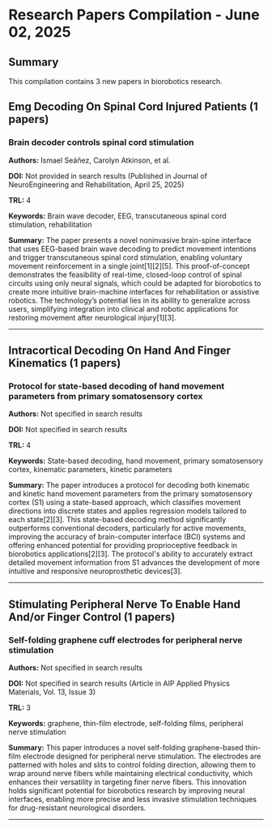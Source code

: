# Research Papers Compilation - June 02, 2025

## Summary
This compilation contains 3 new papers in biorobotics research.

## Emg Decoding On Spinal Cord Injured Patients (1 papers)

### Brain decoder controls spinal cord stimulation

**Authors:** Ismael Seáñez, Carolyn Atkinson, et al.

**DOI:** Not provided in search results (Published in Journal of NeuroEngineering and Rehabilitation, April 25, 2025)

**TRL:** 4

**Keywords:** Brain wave decoder, EEG, transcutaneous spinal cord stimulation, rehabilitation

**Summary:** The paper presents a novel noninvasive brain-spine interface that uses EEG-based brain wave decoding to predict movement intentions and trigger transcutaneous spinal cord stimulation, enabling voluntary movement reinforcement in a single joint[1][2][5]. This proof-of-concept demonstrates the feasibility of real-time, closed-loop control of spinal circuits using only neural signals, which could be adapted for biorobotics to create more intuitive brain-machine interfaces for rehabilitation or assistive robotics. The technology’s potential lies in its ability to generalize across users, simplifying integration into clinical and robotic applications for restoring movement after neurological injury[1][3].

---

## Intracortical Decoding On Hand And Finger Kinematics (1 papers)

### Protocol for state-based decoding of hand movement parameters from primary somatosensory cortex

**Authors:** Not specified in search results

**DOI:** Not specified in search results

**TRL:** 4

**Keywords:** State-based decoding, hand movement, primary somatosensory cortex, kinematic parameters, kinetic parameters

**Summary:** The paper introduces a protocol for decoding both kinematic and kinetic hand movement parameters from the primary somatosensory cortex (S1) using a state-based approach, which classifies movement directions into discrete states and applies regression models tailored to each state[2][3]. This state-based decoding method significantly outperforms conventional decoders, particularly for active movements, improving the accuracy of brain-computer interface (BCI) systems and offering enhanced potential for providing proprioceptive feedback in biorobotics applications[2][3]. The protocol's ability to accurately extract detailed movement information from S1 advances the development of more intuitive and responsive neuroprosthetic devices[3].

---

## Stimulating Peripheral Nerve To Enable Hand And/or Finger Control (1 papers)

### Self-folding graphene cuff electrodes for peripheral nerve stimulation

**Authors:** Not specified in search results

**DOI:** Not specified in search results (Article in AIP Applied Physics Materials, Vol. 13, Issue 3)

**TRL:** 3

**Keywords:** graphene, thin-film electrode, self-folding films, peripheral nerve stimulation

**Summary:** This paper introduces a novel self-folding graphene-based thin-film electrode designed for peripheral nerve stimulation. The electrodes are patterned with holes and slits to control folding direction, allowing them to wrap around nerve fibers while maintaining electrical conductivity, which enhances their versatility in targeting finer nerve fibers. This innovation holds significant potential for biorobotics research by improving neural interfaces, enabling more precise and less invasive stimulation techniques for drug-resistant neurological disorders.

---

